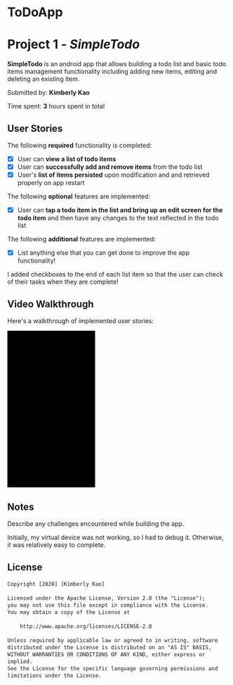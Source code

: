 # ToDoApp
# Project 1 - *SimpleTodo*

**SimpleTodo** is an android app that allows building a todo list and basic todo items management functionality including adding new items, editing and deleting an existing item.

Submitted by: **Kimberly Kao**

Time spent: **3** hours spent in total

## User Stories

The following **required** functionality is completed:

* [x] User can **view a list of todo items**
* [x] User can **successfully add and remove items** from the todo list
* [x] User's **list of items persisted** upon modification and and retrieved properly on app restart

The following **optional** features are implemented:

* [x] User can **tap a todo item in the list and bring up an edit screen for the todo item** and then have any changes to the text reflected in the todo list

The following **additional** features are implemented:

* [x] List anything else that you can get done to improve the app functionality!

I added checkboxes to the end of each list item so that the user can check of their tasks when they are complete!

## Video Walkthrough

Here's a walkthrough of implemented user stories:

<img src='https://github.com/kimberly-kao/ToDoApp/blob/master/demo.gif' title='Video Walkthrough' width=200 alt='Video Walkthrough' />


## Notes

Describe any challenges encountered while building the app.

Initially, my virtual device was not working, so I had to debug it. Otherwise, it was relatively easy to complete. 

## License

    Copyright [2020] [Kimberly Kao]

    Licensed under the Apache License, Version 2.0 (the "License");
    you may not use this file except in compliance with the License.
    You may obtain a copy of the License at

        http://www.apache.org/licenses/LICENSE-2.0

    Unless required by applicable law or agreed to in writing, software
    distributed under the License is distributed on an "AS IS" BASIS,
    WITHOUT WARRANTIES OR CONDITIONS OF ANY KIND, either express or implied.
    See the License for the specific language governing permissions and
    limitations under the License.
